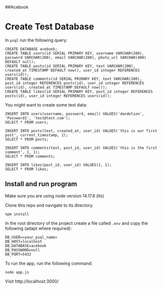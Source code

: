 ##Acebook

# Create Test Database

In `psql` run the following query:

```
CREATE DATABASE acebook;
CREATE TABLE users(id SERIAL PRIMARY KEY, username VARCHAR(200), password VARCHAR(200), email VARCHAR(200), photo_url VARCHAR(400) DEFAULT null);
CREATE TABLE posts(id SERIAL PRIMARY KEY, text VARCHAR(200), created_at TIMESTAMP DEFAULT now(), user_id integer REFERENCES users(id));
CREATE TABLE comments(id SERIAL PRIMARY KEY, text VARCHAR(200), post_id integer REFERENCES posts(id), user_id integer REFERENCES users(id), created_at TIMESTAMP DEFAULT now());
CREATE TABLE likes(id SERIAL PRIMARY KEY, post_id integer REFERENCES posts(id), user_id integer REFERENCES users(id));
```

You might want to create some test data:

```
INSERT INTO users(username, password, email) VALUES('dandelion', 'Password1', 'test@test.com');
SELECT * FROM users;

INSERT INTO posts(text, created_at, user_id) VALUES('this is our first post', current_timestamp, 1);
SELECT * FROM posts;

INSERT INTO comments(text, post_id, user_id) VALUES('this is the first comment', 1, 1);
SELECT * FROM comments;

INSERT INTO likes(post_id, user_id) VALUES(1, 1);
SELECT * FROM likes;

```

## Install and run program

Make sure you are using node version 14.17.6 (lts)

Clone this repo and navigate to its directory.

`npm install`

In the root directory of the project create a file called `.env` and copy the following (adapt where required):

```
DB_USER=<your_psql_name>
DB_HOST=localhost
DB_DATABASE=acebook
DB_PASSWORD=null
DB_PORT=5432
```

To run the app, run the following command:

`node app.js`

Visit http://localhost:3000/
